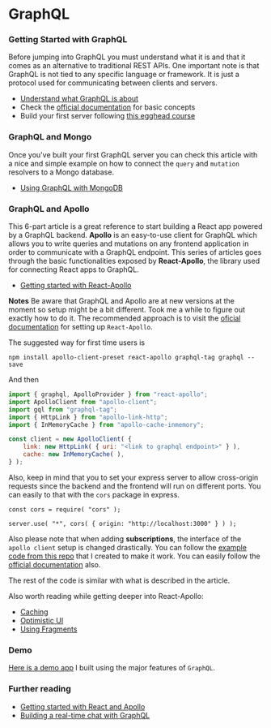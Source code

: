 # GraphQL

### Getting Started with GraphQL
Before jumping into GraphQL you must understand what it is and that it comes as an alternative to traditional REST APIs. One important note is that GraphQL is not tied to any specific language or framework. It is just a protocol used for communicating between clients and servers.
* [Understand what GraphQL is about](https://dev-blog.apollodata.com/the-basics-of-graphql-in-5-links-9e1dc4cac055)
* Check the [official documentation](http://graphql.org/learn/) for basic concepts
* Build your first server following [this egghead course](https://egghead.io/courses/build-a-graphql-server)

### GraphQL and Mongo
Once you've built your first GraphQL server you can check this article with a nice and simple example on how to connect the `query` and `mutation` resolvers to a Mongo database.
* [Using GraphQL with MongoDB](https://www.compose.com/articles/using-graphql-with-mongodb/)

### GraphQL and Apollo
This 6-part article is a great reference to start building a React app powered by a GraphQL backend. **Apollo** is an easy-to-use client for GraphQL which allows you to write queries and mutations on any frontend application in order to communicate with a GraphQL endpoint. This series of articles goes through the basic functionalities exposed by **React-Apollo**, the library used for connecting React apps to GraphQL.
* [Getting started with React-Apollo](https://dev-blog.apollodata.com/full-stack-react-graphql-tutorial-582ac8d24e3b)

**Notes**
Be aware that GraphQL and Apollo are at new versions at the moment so setup might be a bit different. Took me a while to figure out exactly how to do it. The recommended approach is to visit the [oficial documentation](https://www.apollographql.com/docs/react/basics/setup.html) for setting up `React-Apollo`.

The suggested way for first time users is
```
npm install apollo-client-preset react-apollo graphql-tag graphql --save
```

And then 

```javascript
import { graphql, ApolloProvider } from "react-apollo";
import ApolloClient from "apollo-client";
import gql from "graphql-tag";
import { HttpLink } from "apollo-link-http";
import { InMemoryCache } from "apollo-cache-inmemory";

const client = new ApolloClient( {
    link: new HttpLink( { uri: "<link to graphql endpoint>" } ),
    cache: new InMemoryCache( ),
} );
```

Also, keep in mind that you to set your express server to allow cross-origin requests since the backend and the frontend will run on different ports. You can easily to that with the `cors` package in express.

```
const cors = require( "cors" );

server.use( "*", cors( { origin: "http://localhost:3000" } ) );
```

Also please note that when adding **subscriptions**, the interface of the `apollo client` setup is changed drastically. You can follow the [example code from this repo](https://github.com/alexnm/graphql-playground) that I created to make it work. You can easily follow the [official documentation](https://www.apollographql.com/docs/react/features/subscriptions.html) also.

The rest of the code is similar with what is described in the article.

Also worth reading while getting deeper into React-Apollo:
* [Caching](https://www.apollographql.com/docs/react/features/caching.html)
* [Optimistic UI](https://www.apollographql.com/docs/react/features/optimistic-ui.html)
* [Using Fragments](https://www.apollographql.com/docs/react/features/fragments.html)

### Demo

[Here is a demo app](https://github.com/alexnm/graphql-playground) I built using the major features of `GraphQL`.

### Further reading

* [Getting started with React and Apollo](https://www.howtographql.com/react-apollo/1-getting-started/)
* [Building a real-time chat with GraphQL](https://blog.graph.cool/how-to-build-a-real-time-chat-with-graphql-subscriptions-and-apollo-d4004369b0d4)
